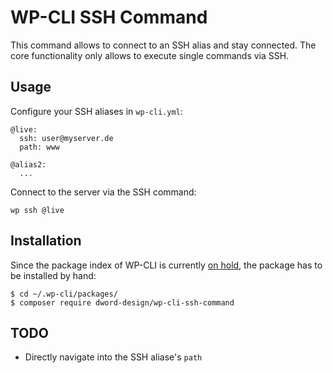 # WP-CLI SSH Command

This command allows to connect to an SSH alias and stay connected. The core functionality only allows to execute single commands via SSH.

## Usage

Configure your SSH aliases in `wp-cli.yml`:

    @live:
      ssh: user@myserver.de
      path: www

    @alias2:
      ...

Connect to the server via the SSH command:

    wp ssh @live

## Installation

Since the package index of WP-CLI is currently [on hold](https://github.com/wp-cli/wp-cli/issues/3977), the package has to be installed by hand:

    $ cd ~/.wp-cli/packages/
    $ composer require dword-design/wp-cli-ssh-command

## TODO

- Directly navigate into the SSH aliase's `path`